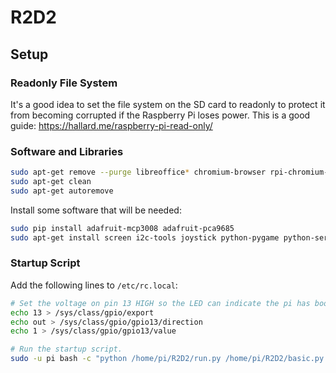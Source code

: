 # R2D2

## Setup

### Readonly File System

It's a good idea to set the file system on the SD card to readonly to protect it from becoming corrupted if the Raspberry Pi loses power. This is a good guide: https://hallard.me/raspberry-pi-read-only/

### Software and Libraries
```bash
sudo apt-get remove --purge libreoffice* chromium-browser rpi-chromium-mods
sudo apt-get clean
sudo apt-get autoremove
```

Install some software that will be needed:
```bash
sudo pip install adafruit-mcp3008 adafruit-pca9685
sudo apt-get install screen i2c-tools joystick python-pygame python-serial python-bluetooth pi-bluetooth omxplayer sysstat nmap arp-scan
```

### Startup Script

Add the following lines to `/etc/rc.local`:
```bash
# Set the voltage on pin 13 HIGH so the LED can indicate the pi has booted up.
echo 13 > /sys/class/gpio/export
echo out > /sys/class/gpio/gpio13/direction
echo 1 > /sys/class/gpio/gpio13/value

# Run the startup script.
sudo -u pi bash -c "python /home/pi/R2D2/run.py /home/pi/R2D2/basic.py &"
```
